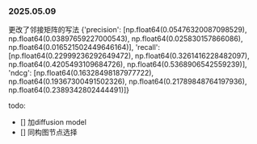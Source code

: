 ### 2025.05.09
更改了邻接矩阵的写法
{'precision': [np.float64(0.05476320087098529), np.float64(0.03897659227000543), np.float64(0.025830157866086), np.float64(0.016521502449646164)], 'recall': [np.float64(0.22999236292649472), np.float64(0.3261416228482097), np.float64(0.4205493109684726), np.float64(0.5368906542559239)], 'ndcg': [np.float64(0.16328498187977722), np.float64(0.19367300491502326), np.float64(0.21789848764197936), np.float64(0.2389342802444491)]}

todo: 
- [] 加diffusion model
- [] 同构图节点选择